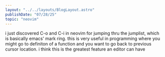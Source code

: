 ```yaml
---
layout: "../../layouts/BlogLayout.astro"
publishDate: "07/28/25"
topic: "neovim"
---
```


i just discovered C-o and C-i in neovim for jumping thru the jumplist, which is basically emacs' mark ring.
this is very useful in programming where you might go to definiton of a function and you want to go back to previous cursor location.
i think this is the greatest feature an editor can have
